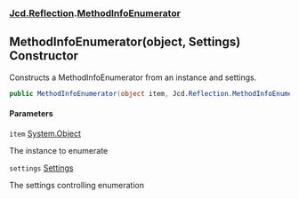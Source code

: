 ### [Jcd.Reflection](Jcd.Reflection.md 'Jcd.Reflection').[MethodInfoEnumerator](MethodInfoEnumerator.md 'Jcd.Reflection.MethodInfoEnumerator')

## MethodInfoEnumerator(object, Settings) Constructor

Constructs a MethodInfoEnumerator from an instance and settings.

```csharp
public MethodInfoEnumerator(object item, Jcd.Reflection.MethodInfoEnumerator.Settings settings=default(Jcd.Reflection.MethodInfoEnumerator.Settings));
```

#### Parameters

<a name='Jcd.Reflection.MethodInfoEnumerator.MethodInfoEnumerator(object,Jcd.Reflection.MethodInfoEnumerator.Settings).item'></a>

`item` [System.Object](https://docs.microsoft.com/en-us/dotnet/api/System.Object 'System.Object')

The instance to enumerate

<a name='Jcd.Reflection.MethodInfoEnumerator.MethodInfoEnumerator(object,Jcd.Reflection.MethodInfoEnumerator.Settings).settings'></a>

`settings` [Settings](MethodInfoEnumerator.Settings.md 'Jcd.Reflection.MethodInfoEnumerator.Settings')

The settings controlling enumeration